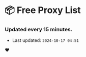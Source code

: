 # :package: Free Proxy List
### Updated every 15 minutes.

- Last updated: `2024-10-17 04:51`

:heart:
